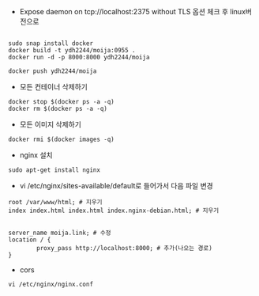
* Expose daemon on tcp://localhost:2375 without TLS 옵션 체크 후 linux버전으로

```

sudo snap install docker
docker build -t ydh2244/moija:0955 .
docker run -d -p 8000:8000 ydh2244/moija

docker push ydh2244/moija
```

* 모든 컨테이너 삭제하기
  
```
docker stop $(docker ps -a -q)
docker rm $(docker ps -a -q)
```

* 모든 이미지 삭제하기
```
docker rmi $(docker images -q)
```

* nginx 설치

```
sudo apt-get install nginx
```

* vi /etc/nginx/sites-available/default로 들어가서 다음 파일 변경

```
root /var/www/html; # 지우기
index index.html index.html index.nginx-debian.html; # 지우기 


server_name moija.link; # 수정
location / {
		proxy_pass http://localhost:8000; # 추가(나오는 경로)
}
```
* cors

```
vi /etc/nginx/nginx.conf
```
